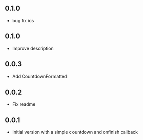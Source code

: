 ## 0.1.0

- bug fix ios

## 0.1.0

- Improve description

## 0.0.3

- Add CountdownFormatted

## 0.0.2

- Fix readme

## 0.0.1

- Initial version with a simple countdown and onfinish callback
